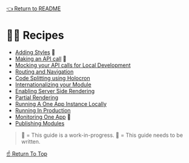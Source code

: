 <!--ONE-DOCS-HIDE start-->
[👈 Return to README](../../README.md)
<!--ONE-DOCS-HIDE end-->

# 👩‍🍳 Recipes

* [Adding Styles](./Adding-Styles.md) 🔨
* [Making an API call](./Making-An-Api-Call.md) 📌
* [Mocking your API calls for Local Development](./Mocking-Api-Calls.md)
* [Routing and Navigation](./Routing-And-Navigation.md)
* [Code Splitting using Holocron](./Code-Splitting-Using-Holocron.md)
* [Internationalizing your Module](./Internationalizing-Your-Module.md)
* [Enabling Server Side Rendering](./Enabling-Serverside-Rendering.md)
* [Partial Rendering](./Partial-Rendering.md)
* [Running A One App Instance Locally](./Running-One-App-Locally.md)
* [Running In Production](./Running-In-Production.md)
* [Monitoring One App](./Monitoring-One-App.md) 📌
* [Publishing Modules](Publishing-Modules.md)

> 🔨 = This guide is a work-in-progress.
> 📌 = This guide needs to be written.

[☝️ Return To Top](#-recipes)
